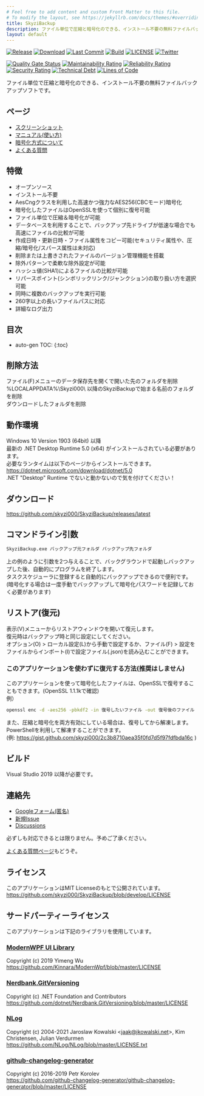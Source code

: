 ```yaml
---
# Feel free to add content and custom Front Matter to this file.
# To modify the layout, see https://jekyllrb.com/docs/themes/#overriding-theme-defaults
title: SkyziBackup
description: ファイル単位で圧縮と暗号化のできる、インストール不要の無料ファイルバックアップソフト
layout: default
---
```


[![Release](https://img.shields.io/github/v/release/Skyzi000/SkyziBackup?sort=semver)](https://github.com/Skyzi000/SkyziBackup/releases)
[![Download](https://img.shields.io/github/downloads/Skyzi000/SkyziBackup/total)](https://github.com/Skyzi000/SkyziBackup/releases)
[![Last Commit](https://img.shields.io/github/last-commit/Skyzi000/SkyziBackup)](https://github.com/Skyzi000/SkyziBackup/commits)
[![Build](https://github.com/Skyzi000/SkyziBackup/actions/workflows/build.yml/badge.svg)](https://github.com/Skyzi000/SkyziBackup/actions/workflows/build.yml)
[![LICENSE](https://img.shields.io/github/license/Skyzi000/SkyziBackup)](https://github.com/Skyzi000/SkyziBackup/blob/main/LICENSE)
[![Twitter](https://img.shields.io/twitter/follow/skyzi000?style=social)](https://twitter.com/skyzi000)

[![Quality Gate Status](https://sonarcloud.io/api/project_badges/measure?project=Skyzi000_SkyziBackup&metric=alert_status)](https://sonarcloud.io/dashboard?id=Skyzi000_SkyziBackup)
[![Maintainability Rating](https://sonarcloud.io/api/project_badges/measure?project=Skyzi000_SkyziBackup&metric=sqale_rating)](https://sonarcloud.io/dashboard?id=Skyzi000_SkyziBackup)
[![Reliability Rating](https://sonarcloud.io/api/project_badges/measure?project=Skyzi000_SkyziBackup&metric=reliability_rating)](https://sonarcloud.io/dashboard?id=Skyzi000_SkyziBackup)
[![Security Rating](https://sonarcloud.io/api/project_badges/measure?project=Skyzi000_SkyziBackup&metric=security_rating)](https://sonarcloud.io/dashboard?id=Skyzi000_SkyziBackup)
[![Technical Debt](https://sonarcloud.io/api/project_badges/measure?project=Skyzi000_SkyziBackup&metric=sqale_index)](https://sonarcloud.io/dashboard?id=Skyzi000_SkyziBackup)
[![Lines of Code](https://sonarcloud.io/api/project_badges/measure?project=Skyzi000_SkyziBackup&metric=ncloc)](https://sonarcloud.io/dashboard?id=Skyzi000_SkyziBackup)

ファイル単位で圧縮と暗号化のできる、インストール不要の無料ファイルバックアップソフトです。

## ページ

- [スクリーンショット](./screenshots)
- [マニュアル(使い方)](./manual)
- [暗号化方式について](./encryption)
- [よくある質問](./faq)

## 特徴

- オープンソース
- インストール不要
- AesCngクラスを利用した高速かつ強力なAES256(CBCモード)暗号化
- 暗号化したファイルはOpenSSLを使って個別に復号可能
- ファイル単位で圧縮＆暗号化が可能
- データベースを利用することで、バックアップ先ドライブが低速な場合でも高速にファイルの比較が可能
- 作成日時・更新日時・ファイル属性をコピー可能(セキュリティ属性や、圧縮/暗号化/スパース属性は未対応)
- 削除または上書きされたファイルのバージョン管理機能を搭載
- 除外パターンで柔軟な除外設定が可能
- ハッシュ値(SHA1)によるファイルの比較が可能
- リパースポイント(シンボリックリンク/ジャンクション)の取り扱い方を選択可能
- 同時に複数のバックアップを実行可能
- 260字以上の長いファイルパスに対応
- 詳細なログ出力

## 目次

- auto-gen TOC:
{:toc}

## 削除方法

ファイル(F)メニューのデータ保存先を開くで開いた先のフォルダを削除  
%LOCALAPPDATA%\Skyzi000\ 以降のSkyziBackupで始まる名前のフォルダを削除  
ダウンロードしたフォルダを削除

## 動作環境

Windows 10 Version 1903 (64bit) 以降  
最新の .NET Desktop Runtime 5.0 (x64) がインストールされている必要があります。  
必要なランタイムは以下のページからインストールできます。  
<https://dotnet.microsoft.com/download/dotnet/5.0>  
.NET "Desktop" Runtime でないと動かないので気を付けてください！

## ダウンロード

<https://github.com/skyzi000/SkyziBackup/releases/latest>

## コマンドライン引数

```cmd
SkyziBackup.exe バックアップ元フォルダ バックアップ先フォルダ
```

上の例のように引数を2つ与えることで、バックグラウンドで起動しバックアップした後、自動的にプログラムを終了します。  
タスクスケジューラに登録すると自動的にバックアップできるので便利です。  
(暗号化する場合は一度手動でバックアップして暗号化パスワードを記録しておく必要があります)  

## リストア(復元)

表示(V)メニューからリストアウィンドウを開いて復元します。  
復元時はバックアップ時と同じ設定にしてください。  
オプション(O) > ローカル設定(L)から手動で設定するか、ファイル(F) > 設定をファイルからインポート(I)で設定ファイル(.json)を読み込むことができます。  

### このアプリケーションを使わずに復元する方法(推奨はしません)

このアプリケーションを使って暗号化したファイルは、OpenSSLで復号することもできます。(OpenSSL 1.1.1kで確認)  
例）

```cmd
openssl enc -d -aes256 -pbkdf2 -in 復号したいファイル -out 復号後のファイル -k "password"
```

また、圧縮と暗号化を両方有効にしている場合は、復号してから解凍します。  
PowerShellを利用して解凍することができます。  
(例: <https://gist.github.com/skyzi000/2c3b8710aea35f0fd7d5f97fdfbda16c> )  

## ビルド

Visual Studio 2019 以降が必要です。  

## 連絡先

- [Googleフォーム(匿名)](https://forms.gle/WevPFNfJR5FRphi37)
- [新規Issue](https://github.com/Skyzi000/SkyziBackup/issues/new/choose)
- [Discussions](https://github.com/Skyzi000/SkyziBackup/discussions)

必ずしも対応できるとは限りません。予めご了承ください。  

[よくある質問ページ](https://skyzibackup.skyzi.jp/faq)もどうぞ。

## ライセンス

このアプリケーションはMIT Licenseのもとで公開されています。  
<https://github.com/skyzi000/SkyziBackup/blob/develop/LICENSE>

## サードパーティーライセンス

このアプリケーションは下記のライブラリを使用しています。  

### [ModernWPF UI Library](https://github.com/Kinnara/ModernWpf)

Copyright (c) 2019 Yimeng Wu  
<https://github.com/Kinnara/ModernWpf/blob/master/LICENSE>

### [Nerdbank.GitVersioning](https://github.com/dotnet/Nerdbank.GitVersioning)

Copyright (c) .NET Foundation and Contributors  
<https://github.com/dotnet/Nerdbank.GitVersioning/blob/master/LICENSE>

### [NLog](https://github.com/NLog/NLog)

Copyright (c) 2004-2021 Jaroslaw Kowalski &lt;jaak@jkowalski.net&gt;, Kim Christensen, Julian Verdurmen  
<https://github.com/NLog/NLog/blob/master/LICENSE.txt>

### [github-changelog-generator](https://github.com/github-changelog-generator/github-changelog-generator)

Copyright (c) 2016-2019 Petr Korolev  
<https://github.com/github-changelog-generator/github-changelog-generator/blob/master/LICENSE>
